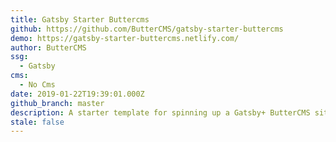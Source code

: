 ```yaml
---
title: Gatsby Starter Buttercms
github: https://github.com/ButterCMS/gatsby-starter-buttercms
demo: https://gatsby-starter-buttercms.netlify.com/
author: ButterCMS
ssg:
  - Gatsby
cms:
  - No Cms
date: 2019-01-22T19:39:01.000Z
github_branch: master
description: A starter template for spinning up a Gatsby+ ButterCMS site
stale: false
---
```

